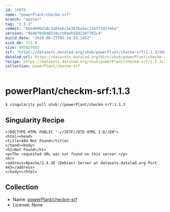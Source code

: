 ```yaml
---
id: 14070
name: "powerPlant/checkm-srf"
branch: "master"
tag: "1.1.3"
commit: "b6ed696d18c3a01e6c1e367ba5ec12eff1927eba"
version: "9d46f6d8d8234ccb0aeb1b0234f702c4"
build_date: "2020-08-27T05:14:54.195Z"
size_mb: 751.0
size: 305025055
sif: "https://datasets.datalad.org/shub/powerPlant/checkm-srf/1.1.3/2020-08-27-b6ed696d-9d46f6d8/9d46f6d8d8234ccb0aeb1b0234f702c4.sif"
datalad_url: https://datasets.datalad.org?dir=/shub/powerPlant/checkm-srf/1.1.3/2020-08-27-b6ed696d-9d46f6d8/
recipe: https://datasets.datalad.org/shub/powerPlant/checkm-srf/1.1.3/2020-08-27-b6ed696d-9d46f6d8/Singularity
collection: powerPlant/checkm-srf
---
```


# powerPlant/checkm-srf:1.1.3

```bash
$ singularity pull shub://powerPlant/checkm-srf:1.1.3
```

## Singularity Recipe

```singularity
<!DOCTYPE HTML PUBLIC "-//IETF//DTD HTML 2.0//EN">
<html><head>
<title>404 Not Found</title>
</head><body>
<h1>Not Found</h1>
<p>The requested URL was not found on this server.</p>
<hr>
<address>Apache/2.4.38 (Debian) Server at datasets.datalad.org Port 443</address>
</body></html>
```

## Collection

 - Name: [powerPlant/checkm-srf](https://github.com/powerPlant/checkm-srf)
 - License: None

